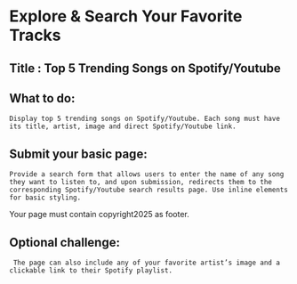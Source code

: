 # Explore & Search Your Favorite Tracks
## Title : Top 5 Trending Songs on Spotify/Youtube
## What to do:

    Display top 5 trending songs on Spotify/Youtube. Each song must have its title, artist, image and direct Spotify/Youtube link.
## Submit your basic page:
    Provide a search form that allows users to enter the name of any song they want to listen to, and upon submission, redirects them to the corresponding Spotify/Youtube search results page. Use inline elements for basic styling.
   Your page must contain copyright2025 as footer.
## Optional challenge:
     The page can also include any of your favorite artist’s image and a clickable link to their Spotify playlist.